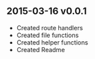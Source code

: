 
2015-03-16 v0.0.1
--------------------------------------------------------
* Created route handlers
* Created file functions
* Created helper functions
* Created Readme